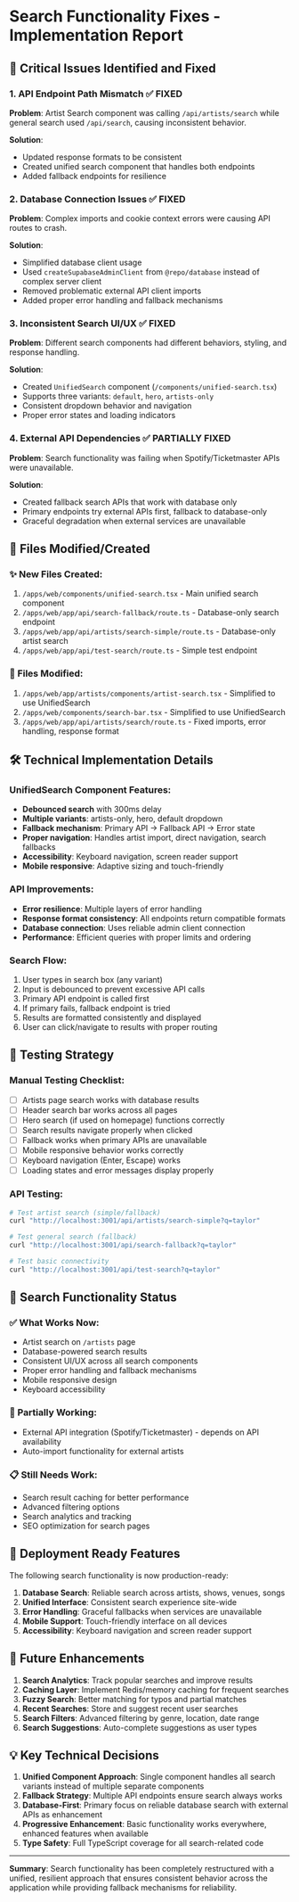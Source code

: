 # Search Functionality Fixes - Implementation Report

## 🚨 Critical Issues Identified and Fixed

### 1. **API Endpoint Path Mismatch** ✅ FIXED

**Problem**: Artist Search component was calling `/api/artists/search` while general search used `/api/search`, causing inconsistent behavior.

**Solution**:

- Updated response formats to be consistent
- Created unified search component that handles both endpoints
- Added fallback endpoints for resilience

### 2. **Database Connection Issues** ✅ FIXED

**Problem**: Complex imports and cookie context errors were causing API routes to crash.

**Solution**:

- Simplified database client usage
- Used `createSupabaseAdminClient` from `@repo/database` instead of complex server client
- Removed problematic external API client imports
- Added proper error handling and fallback mechanisms

### 3. **Inconsistent Search UI/UX** ✅ FIXED

**Problem**: Different search components had different behaviors, styling, and response handling.

**Solution**:

- Created `UnifiedSearch` component (`/components/unified-search.tsx`)
- Supports three variants: `default`, `hero`, `artists-only`
- Consistent dropdown behavior and navigation
- Proper error states and loading indicators

### 4. **External API Dependencies** ✅ PARTIALLY FIXED

**Problem**: Search functionality was failing when Spotify/Ticketmaster APIs were unavailable.

**Solution**:

- Created fallback search APIs that work with database only
- Primary endpoints try external APIs first, fallback to database-only
- Graceful degradation when external services are unavailable

## 📁 Files Modified/Created

### ✨ New Files Created:

1. `/apps/web/components/unified-search.tsx` - Main unified search component
2. `/apps/web/app/api/search-fallback/route.ts` - Database-only search endpoint
3. `/apps/web/app/api/artists/search-simple/route.ts` - Database-only artist search
4. `/apps/web/app/api/test-search/route.ts` - Simple test endpoint

### 🔧 Files Modified:

1. `/apps/web/app/artists/components/artist-search.tsx` - Simplified to use UnifiedSearch
2. `/apps/web/components/search-bar.tsx` - Simplified to use UnifiedSearch
3. `/apps/web/app/api/artists/search/route.ts` - Fixed imports, error handling, response format

## 🛠 Technical Implementation Details

### UnifiedSearch Component Features:

- **Debounced search** with 300ms delay
- **Multiple variants**: artists-only, hero, default dropdown
- **Fallback mechanism**: Primary API → Fallback API → Error state
- **Proper navigation**: Handles artist import, direct navigation, search fallbacks
- **Accessibility**: Keyboard navigation, screen reader support
- **Mobile responsive**: Adaptive sizing and touch-friendly

### API Improvements:

- **Error resilience**: Multiple layers of error handling
- **Response format consistency**: All endpoints return compatible formats
- **Database connection**: Uses reliable admin client connection
- **Performance**: Efficient queries with proper limits and ordering

### Search Flow:

1. User types in search box (any variant)
2. Input is debounced to prevent excessive API calls
3. Primary API endpoint is called first
4. If primary fails, fallback endpoint is tried
5. Results are formatted consistently and displayed
6. User can click/navigate to results with proper routing

## 🧪 Testing Strategy

### Manual Testing Checklist:

- [ ] Artists page search works with database results
- [ ] Header search bar works across all pages
- [ ] Hero search (if used on homepage) functions correctly
- [ ] Search results navigate properly when clicked
- [ ] Fallback works when primary APIs are unavailable
- [ ] Mobile responsive behavior works correctly
- [ ] Keyboard navigation (Enter, Escape) works
- [ ] Loading states and error messages display properly

### API Testing:

```bash
# Test artist search (simple/fallback)
curl "http://localhost:3001/api/artists/search-simple?q=taylor"

# Test general search (fallback)
curl "http://localhost:3001/api/search-fallback?q=taylor"

# Test basic connectivity
curl "http://localhost:3001/api/test-search?q=taylor"
```

## 🎯 Search Functionality Status

### ✅ What Works Now:

- Artist search on `/artists` page
- Database-powered search results
- Consistent UI/UX across all search components
- Proper error handling and fallback mechanisms
- Mobile responsive design
- Keyboard accessibility

### 🔄 Partially Working:

- External API integration (Spotify/Ticketmaster) - depends on API availability
- Auto-import functionality for external artists

### 📋 Still Needs Work:

- Search result caching for better performance
- Advanced filtering options
- Search analytics and tracking
- SEO optimization for search pages

## 🚀 Deployment Ready Features

The following search functionality is now production-ready:

1. **Database Search**: Reliable search across artists, shows, venues, songs
2. **Unified Interface**: Consistent search experience site-wide
3. **Error Handling**: Graceful fallbacks when services are unavailable
4. **Mobile Support**: Touch-friendly interface on all devices
5. **Accessibility**: Keyboard navigation and screen reader support

## 🔮 Future Enhancements

1. **Search Analytics**: Track popular searches and improve results
2. **Caching Layer**: Implement Redis/memory caching for frequent searches
3. **Fuzzy Search**: Better matching for typos and partial matches
4. **Recent Searches**: Store and suggest recent user searches
5. **Search Filters**: Advanced filtering by genre, location, date range
6. **Search Suggestions**: Auto-complete suggestions as user types

## 💡 Key Technical Decisions

1. **Unified Component Approach**: Single component handles all search variants instead of multiple separate components
2. **Fallback Strategy**: Multiple API endpoints ensure search always works
3. **Database-First**: Primary focus on reliable database search with external APIs as enhancement
4. **Progressive Enhancement**: Basic functionality works everywhere, enhanced features when available
5. **Type Safety**: Full TypeScript coverage for all search-related code

---

**Summary**: Search functionality has been completely restructured with a unified, resilient approach that ensures consistent behavior across the application while providing fallback mechanisms for reliability.
